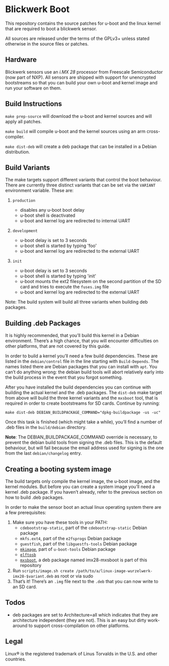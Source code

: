 # Blickwerk Boot

This repository contains the source patches for u-boot and the linux kernel that are required
to boot a blickwerk sensor. 

All sources are released under the terms of the GPLv3+ unless stated otherwise in the source files
or patches.


## Hardware

Blickwerk sensors use an *i.MX 28* processor from Freescale Semiconductor (now part of NXP). All
sensors are shipped with support for unencrypted bootstreams so that you can build your own
u-boot and kernel image and run your software on them.


## Build Instructions

`make prep-source` will download the u-boot and kernel sources and will apply all patches.

`make build` will compile u-boot and the kernel sources using an arm cross-compiler.

`make dist-deb` will create a deb package that can be installed in a Debian distribution.


## Build Variants

The make targets support different variants that control the boot behaviour. There are currently 
three distinct variants that can be set via the `VARIANT` environment variable. These are:

1. `production`
    * disables any u-boot boot delay 
    * u-boot shell is deactivated
    * u-boot and kernel log are redirected to internal UART
    
2. `development`
    * u-boot delay is set to 3 seconds
    * u-boot shell is started by typing 'foo'
    * u-boot and kernel log are redirected to the external UART
    
3. `init`
    * u-boot delay is set to 3 seconds
    * u-boot shell is started by typing 'init'
    * u-boot mounts the ext2 filesystem on the second partition 
      of the SD card and tries to execute the `fuses.img` file
    * u-boot and kernel log are redirected to the external UART
    
Note: The build system will build all three variants when building deb packages.


## Building .deb Packages

It is highly recommended, that you’ll build this kernel in a Debian environment.
There’s a high chance, that you will encounter difficulties on other platforms, that
are not covered by this guide. 

In order to build a kernel you’ll need a few build dependencies. These are listed in the
`debian/control` file in the line starting with `Build-Depends`. The names listed there
are Debian packages that you can install with `apt`. You can’t do anything wrong: 
the debian build tools will abort relatively early into the build process in the event 
that you forgot something. 

After you have installed the build dependencies you can continue with building the actual
kernel and the .deb packages. The `dist-deb` make target from above will build the three
kernel variants and the `mxsboot` tool, that is required in order to create bootstreams
for SD cards. Continue by running:
 
 ```make dist-deb DEBIAN_BUILDPACKAGE_COMMAND="dpkg-buildpackage -us -uc"```
  
Once this task is finished (which might take a while), you’ll find a number of .deb files
in the `build/debian` directory.

**Note**: The DEBIAN_BUILDPACKAGE_COMMAND override is necessary, to prevent the debian build
tools from signing the .deb files. This is the default behaviour, but will fail because the
email address used for signing is the one from the last `debian/changelog` entry. 


## Creating a booting system image

The build targets only compile the kernel image, the u-boot image, and the kernel modules. But
before you can create a system image you’ll need a kernel .deb package. If you haven’t already, 
refer to the previous section on how to build .deb packages.

In order to make the sensor boot an actual linux operating system there are a few prerequisites:

1. Make sure you have these tools in your PATH:
   * `cdebootstrap-static`, part of the `cdebootstrap-static` Debian package
   * `mkfs.ext4`, part of the `e2fsprogs` Debian package
   * `guestfish`, part of the `libguestfs-tools` Debian package
   * [`mkimage`](http://www.denx.de/wiki/U-Boot/), part of `u-boot-tools` Debian package
   * [`elftosb`](https://github.com/eewiki/elftosb)
   * [`mxsboot`](http://www.denx.de/wiki/U-Boot/), a deb package named imx28-mxsboot 
     is part of this repository
2. Run `scripts/image.sh create /path/to/a/linux-image-wurzelwerk-imx28-$variant.deb` 
   as root or via sudo 
3. That’s it! There’s an `.img` file next to the `.deb` that you can now write to an SD card.


## Todos

* deb packages are set to Architecture=all which indicates that they are 
  architecture independent (they are not). This is an easy but dirty 
  work-around to support cross-compilation on other platforms. 

## Legal

Linux® is the registered trademark of Linus Torvalds in the U.S. and other countries.
